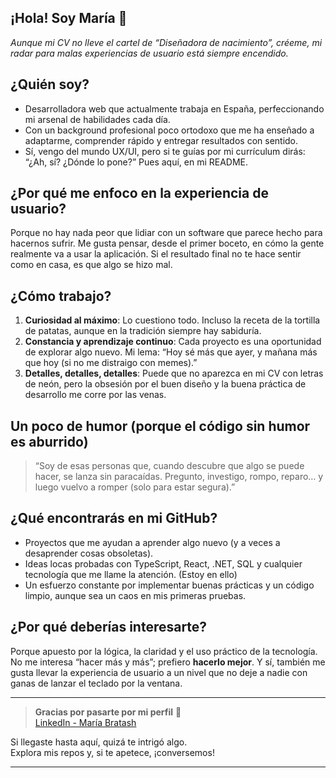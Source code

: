 ## ¡Hola! Soy María 👋

_Aunque mi CV no lleve el cartel de “Diseñadora de nacimiento”, créeme, mi radar para malas experiencias de usuario está siempre encendido._

## ¿Quién soy?
- Desarrolladora web que actualmente trabaja en España, perfeccionando mi arsenal de habilidades cada día.
- Con un background profesional poco ortodoxo que me ha enseñado a adaptarme, comprender rápido y entregar resultados con sentido.
- Sí, vengo del mundo UX/UI, pero si te guías por mi currículum dirás: “¿Ah, sí? ¿Dónde lo pone?” Pues aquí, en mi README.

## ¿Por qué me enfoco en la experiencia de usuario?
Porque no hay nada peor que lidiar con un software que parece hecho para hacernos sufrir. Me gusta pensar, desde el primer boceto, en cómo la gente realmente va a usar la aplicación. Si el resultado final no te hace sentir como en casa, es que algo se hizo mal.

## ¿Cómo trabajo?
1. **Curiosidad al máximo**: Lo cuestiono todo. Incluso la receta de la tortilla de patatas, aunque en la tradición siempre hay sabiduría.
2. **Constancia y aprendizaje continuo**: Cada proyecto es una oportunidad de explorar algo nuevo. Mi lema: “Hoy sé más que ayer, y mañana más que hoy (si no me distraigo con memes).”
3. **Detalles, detalles, detalles**: Puede que no aparezca en mi CV con letras de neón, pero la obsesión por el buen diseño y la buena práctica de desarrollo me corre por las venas.

## Un poco de humor (porque el código sin humor es aburrido)
> “Soy de esas personas que, cuando descubre que algo se puede hacer, se lanza sin paracaídas. Pregunto, investigo, rompo, reparo… y luego vuelvo a romper (solo para estar segura).”

## ¿Qué encontrarás en mi GitHub?
- Proyectos que me ayudan a aprender algo nuevo (y a veces a desaprender cosas obsoletas).
- Ideas locas probadas con TypeScript, React, .NET, SQL y cualquier tecnología que me llame la atención. (Estoy en ello)
- Un esfuerzo constante por implementar buenas prácticas y un código limpio, aunque sea un caos en mis primeras pruebas.

## ¿Por qué deberías interesarte?
Porque apuesto por la lógica, la claridad y el uso práctico de la tecnología. No me interesa “hacer más y más”; prefiero **hacerlo mejor**. Y sí, también me gusta llevar la experiencia de usuario a un nivel que no deje a nadie con ganas de lanzar el teclado por la ventana.

---

> **Gracias por pasarte por mi perfil** 🤍  
> [LinkedIn - María Bratash](https://www.linkedin.com/in/bratash-maria/)

Si llegaste hasta aquí, quizá te intrigó algo.  
Explora mis repos y, si te apetece, ¡conversemos!

---
